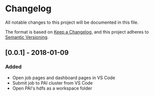 # Changelog
All notable changes to this project will be documented in this file.

The format is based on [Keep a Changelog](https://keepachangelog.com/en/1.0.0/),
and this project adheres to [Semantic Versioning](https://semver.org/spec/v2.0.0.html).

## [0.0.1] - 2018-01-09
### Added
- Open job pages and dashboard pages in VS Code
- Submit job to PAI cluster from VS Code
- Open PAI's hdfs as a workspace folder
